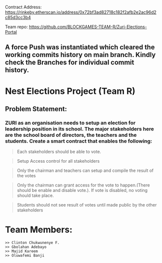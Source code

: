 Contract Address: https://rinkeby.etherscan.io/address/0x72bf3ad82718c182f2afb2e2ac96d2c85d3cc3b4

Team repo: https://github.com/BLOCKGAMES-TEAM-R/Zuri-Elections-Portal

## A force Push was instantiated which cleared the working commits history on main branch. Kindly check the Branches for individual commit history.

# Nest Elections Project (Team R)

## Problem Statement: 
### ZURI as an organisation needs to setup an election for leadership position in its school. The major stakeholders here are the school board of directors, the teachers and the students. Create a smart contract that enables the following:
> Each stakeholders should be able to vote.

> Setup Access control for all stakeholders

> Only the chairman and teachers can setup and compile the result of the votes

> Only the chairman can grant access for the vote to happen.(There should be enable and disable vote.). If vote is disabled, no voting should take place.

> Students should not see result of votes until made public by the other stakeholders

# Team Members:
    >> Clinton Chukwunenye F.
    >> Gbolahan Adebayo
    >> Majid Kareem
    >> Oluwafemi Banji
